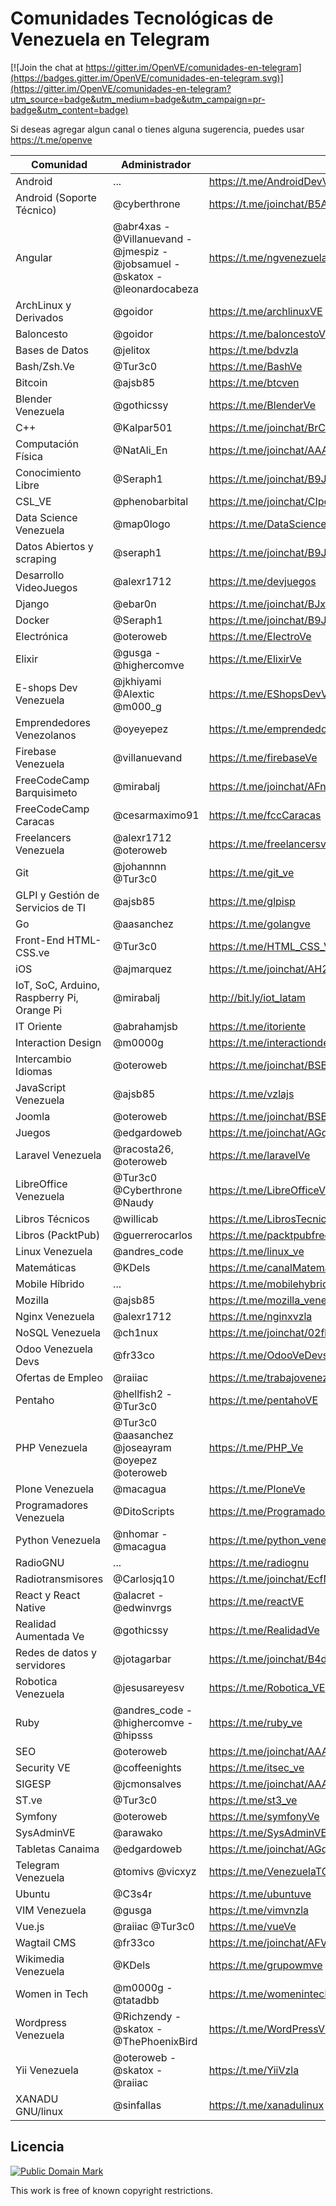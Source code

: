 # Comunidades Tecnológicas de Venezuela en Telegram

[![Join the chat at https://gitter.im/OpenVE/comunidades-en-telegram](https://badges.gitter.im/OpenVE/comunidades-en-telegram.svg)](https://gitter.im/OpenVE/comunidades-en-telegram?utm_source=badge&utm_medium=badge&utm_campaign=pr-badge&utm_content=badge)

Si deseas agregar algun canal o tienes alguna sugerencia, puedes usar https://t.me/openve

| Comunidad              | Administrador      | Link                                                          |
|------------------------|--------------------|---------------------------------------------------------------|
| Android                | ...                | https://t.me/AndroidDevVzla                            |
| Android (Soporte Técnico) | @cyberthrone    | https://t.me/joinchat/B5A3bAaZNO-_0HkAavsO1w           |
| Angular                | @abr4xas - @Villanuevand - @jmespiz - @jobsamuel - @skatox - @leonardocabeza | https://t.me/ngvenezuela |
| ArchLinux y Derivados  | @goidor            | https://t.me/archlinuxVE                               |
| Baloncesto             | @goidor            | https://t.me/baloncestoVE                              |
| Bases de Datos         | @jelitox           | https://t.me/bdvzla                                    |
| Bash/Zsh.Ve            | @Tur3c0            | https://t.me/BashVe                                    |
| Bitcoin                | @ajsb85            | https://t.me/btcven                                    |
| Blender Venezuela      | @gothicssy         | https://t.me/BlenderVe                                    |
| C++                    | @Kalpar501         | https://t.me/joinchat/BrCK8gmzgY_A2-Z2qg_MRg           |
| Computación Física     | @NatAli_En         | https://t.me/joinchat/AAAAAEJOcVHmuTCTG8uVqQ                  |
| Conocimiento Libre     | @Seraph1           | https://t.me/joinchat/B9JUAATRuqeYAxaGYLq-ng           |
| CSL_VE                 | @phenobarbital     | https://t.me/joinchat/CIpccAYQwKfi_kktTuKisw           |
| Data Science Venezuela | @map0logo          | https://t.me/DataScienceVE                             |
| Datos Abiertos y scraping | @seraph1        | https://t.me/joinchat/B9JUAAaks9m5-2TefJsAuw           |
| Desarrollo VideoJuegos | @alexr1712         | https://t.me/devjuegos                                 |
| Django                 | @ebar0n            | https://t.me/joinchat/BJxZXQGEslbc0kdty8hRbQ           |
| Docker                 | @Seraph1           | https://t.me/joinchat/B9JUAD5FWUGUQveQWCPZ6w           |
| Electrónica            | @oteroweb          | https://t.me/ElectroVe                                 |
| Elixir                 | @gusga - @highercomve | https://t.me/ElixirVe                               |
| E-shops Dev Venezuela  | @jkhiyami @Alextic @m000_g | https://t.me/EShopsDevVenezuela                |
| Emprendedores Venezolanos | @oyeyepez | https://t.me/emprendedores_venezolanos                       |
| Firebase Venezuela     | @villanuevand      | https://t.me/firebaseVe                         |
| FreeCodeCamp Barquisimeto    | @mirabalj | https://t.me/joinchat/AFn8xT7vPnlQbJc9mScY_A              |
| FreeCodeCamp Caracas   | @cesarmaximo91     | https://t.me/fccCaracas                                       |
| Freelancers Venezuela  | @alexr1712 @oteroweb | https://t.me/freelancersve                           |
| Git                    | @johannnn @Tur3c0  | https://t.me/git_ve                                    |
| GLPI y Gestión de Servicios de TI | @ajsb85 | https://t.me/glpisp                                           |
| Go                     | @aasanchez         | https://t.me/golangve                                  |
| Front-End HTML-CSS.ve  | @Tur3c0            | https://t.me/HTML_CSS_Ve                               |
| iOS                    | @ajmarquez         | https://t.me/joinchat/AH2ZUgIUXVcougUIOTurtg           |
| IoT, SoC, Arduino, Raspberry Pi, Orange Pi  | @mirabalj                           | http://bit.ly/iot_latam |
| IT Oriente             | @abrahamjsb        | https://t.me/itoriente                                 |
| Interaction Design     | @m0000g            | https://t.me/interactiondesgin_spanish                 |
| Intercambio Idiomas    | @oteroweb          | https://t.me/joinchat/BSBThz9-rGFHFQqukOoGww           |
| JavaScript Venezuela   | @ajsb85            | https://t.me/vzlajs                                    |
| Joomla                 | @oteroweb          | https://t.me/joinchat/BSBThwEBgP3723Tmij0lnw           |
| Juegos                 | @edgardoweb        | https://t.me/joinchat/AGqisAA-jlmIAAihME16vg           |
| Laravel Venezuela      | @racosta26, @oteroweb | https://t.me/laravelVe                              |
| LibreOffice Venezuela  | @Tur3c0 @Cyberthrone @Naudy | https://t.me/LibreOfficeVe                    |
| Libros Técnicos        | @willicab          | https://t.me/LibrosTecnicos                            |
| Libros (PacktPub)      | @guerrerocarlos            | https://t.me/packtpubfreelearning              |
| Linux Venezuela        | @andres_code       | https://t.me/linux_ve                                  |
| Matemáticas            | @KDels             | https://t.me/canalMatematicas                          |
| Mobile Híbrido         | ...                | https://t.me/mobilehybridappsve                        |
| Mozilla                | @ajsb85            | https://t.me/mozilla_venezuela                         |
| Nginx Venezuela        | @alexr1712         | https://t.me/nginxvzla                                 |
| NoSQL Venezuela      | @ch1nux            | https://t.me/joinchat/02fb5338009af29975c7d694d2aec965   |
| Odoo Venezuela Devs    | @fr33co            | https://t.me/OdooVeDevs                                |
| Ofertas de Empleo      | @raiiac            | https://t.me/trabajovenezuela                          |
| Pentaho                | @hellfish2 - @Tur3c0 | https://t.me/pentahoVE                               |
| PHP Venezuela          | @Tur3c0 @aasanchez @joseayram @oyepez @oteroweb| https://t.me/PHP_Ve                 |
| Plone Venezuela        | @macagua           | https://t.me/PloneVe                                   |
| Programadores Venezuela| @DitoScripts       | https://t.me/ProgramadoresVenezuela                    |
| Python Venezuela       | @nhomar - @macagua | https://t.me/python_venezuela                          |
| RadioGNU               | ...                | https://t.me/radiognu                                  |
| Radiotransmisores      | @Carlosjq10        | https://t.me/joinchat/EcfNBkAiETMBh62FdGrxRw           |
| React y React Native   | @alacret - @edwinvrgs  | https://t.me/reactVE                               |
| Realidad Aumentada Ve  | @gothicssy         | https://t.me/RealidadVe                       |
| Redes de datos y servidores | @jotagarbar   | https://t.me/joinchat/B4dJbwa1g_BBBGcEQNxDMw           |
| Robotica Venezuela     | @jesusareyesv      | https://t.me/Robotica_VE                               |
| Ruby                   | @andres_code - @highercomve - @hipsss | https://t.me/ruby_ve                |
| SEO                    | @oteroweb          |  https://t.me/joinchat/AAAAAD4XBh3KdvGZgVoM2A           |
| Security VE            | @coffeenights      | https://t.me/itsec_ve                                  |
| SIGESP                 | @jcmonsalves       | https://t.me/joinchat/AAAAAEI9Ajku0JwdPPmTyw           |
| ST.ve                  | @Tur3c0            | https://t.me/st3_ve                                    |
| Symfony                | @oteroweb          | https://t.me/symfonyVe                                 |
| SysAdminVE             | @arawako           | https://t.me/SysAdminVE                                |
| Tabletas Canaima       | @edgardoweb        | https://t.me/joinchat/AGqisAI0UHkuBQDbuWm34g           |
| Telegram Venezuela     | @tomivs @vicxyz    | https://t.me/VenezuelaTG                                |
| Ubuntu                 | @C3s4r             | https://t.me/ubuntuve                                  |
| VIM Venezuela          | @gusga             | https://t.me/vimvnzla                                  |
| Vue.js                 | @raiiac @Tur3c0    | https://t.me/vueVe                                     |
| Wagtail CMS            | @fr33co            | https://t.me/joinchat/AFVMlQTWq-3CcTsvGDhO-g           |
| Wikimedia Venezuela    | @KDels             | https://t.me/grupowmve                                 |
| Women in Tech          | @m0000g - @tatadbb | https://t.me/womenintech_spanish                       |
| Wordpress Venezuela    | @Richzendy - @skatox - @ThePhoenixBird | https://t.me/WordPressVE           |
| Yii Venezuela          | @oteroweb  - @skatox - @raiiac | https://t.me/YiiVzla                       |
| XANADU GNU/linux       | @sinfallas         | https://t.me/xanadulinux                               |


## Licencia

[![Public Domain Mark](http://i.creativecommons.org/p/mark/1.0/88x31.png)](http://creativecommons.org/publicdomain/mark/1.0/)

This work is free of known copyright restrictions.
